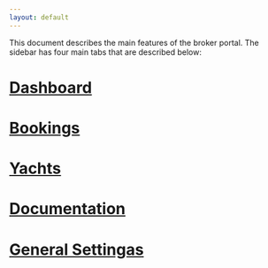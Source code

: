 ```yaml
---
layout: default
---
```


This document describes the main features of the broker portal. The sidebar has four main tabs that are described below:

# [Dashboard](./dashboard.md)
# [Bookings](./bookings.md)
# [Yachts](./yachts.md)
# [Documentation](./documentation.md)

# [General Settingas](./settings.md)


